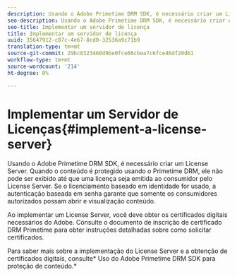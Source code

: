 ```yaml
---
description: Usando o Adobe Primetime DRM SDK, é necessário criar um License Server. Quando o conteúdo é protegido usando o Primetime DRM, ele não pode ser exibido até que uma licença seja emitida ao consumidor pelo License Server. Se o licenciamento baseado em identidade for usado, a autenticação baseada em senha garante que somente os consumidores autorizados possam abrir e visualização conteúdo.
seo-description: Usando o Adobe Primetime DRM SDK, é necessário criar um License Server. Quando o conteúdo é protegido usando o Primetime DRM, ele não pode ser exibido até que uma licença seja emitida ao consumidor pelo License Server. Se o licenciamento baseado em identidade for usado, a autenticação baseada em senha garante que somente os consumidores autorizados possam abrir e visualização conteúdo.
seo-title: Implementar um servidor de licença
title: Implementar um servidor de licença
uuid: 35647912-c87c-4e67-8cd0-32536a9c71b9
translation-type: tm+mt
source-git-commit: 29bc8323460d9be0fce66cbea7c6fce46df20d61
workflow-type: tm+mt
source-wordcount: '214'
ht-degree: 0%

---
```



# Implementar um Servidor de Licenças{#implement-a-license-server}

Usando o Adobe Primetime DRM SDK, é necessário criar um License Server. Quando o conteúdo é protegido usando o Primetime DRM, ele não pode ser exibido até que uma licença seja emitida ao consumidor pelo License Server. Se o licenciamento baseado em identidade for usado, a autenticação baseada em senha garante que somente os consumidores autorizados possam abrir e visualização conteúdo.

Ao implementar um License Server, você deve obter os certificados digitais necessários do Adobe. Consulte o documento de inscrição de certificado DRM Primetime para obter instruções detalhadas sobre como solicitar certificados.

Para saber mais sobre a implementação do License Server e a obtenção de certificados digitais, consulte* Uso do Adobe Primetime DRM SDK para proteção de conteúdo.*
